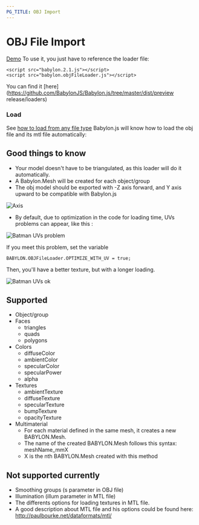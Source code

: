 ```yaml
---
PG_TITLE: OBJ Import
---
```


# OBJ File Import

[Demo](http://www.babylonjs-playground.com/#28YUR5)
To use it, you just have to reference the loader file:

```
<script src="babylon.2.1.js"></script>
<script src="babylon.objFileLoader.js"></script>
```
You can find it [here](https://github.com/BabylonJS/Babylon.js/tree/master/dist/preview release/loaders)

### Load
See [how to load from any file type](/how_to/Load_From_Any_File_Type)
Babylon.js will know how to load the obj file and its mtl file automatically: 

## Good things to know
* Your model doesn't have to be triangulated, as this loader will do it automatically.
* A Babylon.Mesh will be created for each object/group
* The obj model should be exported with -Z axis forward, and Y axis upward to be compatible with Babylon.js

![Axis](http://geomorph.sourceforge.net/preview/axes.jpg)

* By default, due to optimization in the code for loading time, UVs problems can appear, like this :

![Batman UVs problem](http://i.imgur.com/vjWKNRK.png)

If you meet this problem, set the variable 
```
BABYLON.OBJFileLoader.OPTIMIZE_WITH_UV = true;
```
Then, you'll have a better texture, but with a longer loading.

![Batman UVs ok](http://i.imgur.com/Dajwlvq.png)

## Supported
* Object/group
* Faces
    * triangles
    * quads
    * polygons
* Colors
    * diffuseColor
    * ambientColor
    * specularColor
    * specularPower
    * alpha
* Textures
    * ambientTexture
    * diffuseTexture
    * specularTexture
    * bumpTexture
    * opacityTexture
* Multimaterial
	* For each material defined in the same mesh, it creates a new BABYLON.Mesh.
	* The name of the created BABYLON.Mesh follows this syntax: meshName_mmX 
	* X is the nth BABYLON.Mesh created with this method

    
## Not supported currently
* Smoothing groups (s parameter in OBJ file)
* Illumination (illum parameter in MTL file)
* The differents options for loading textures in MTL file.
* A good description about MTL file and his options could be found here: http://paulbourke.net/dataformats/mtl/
